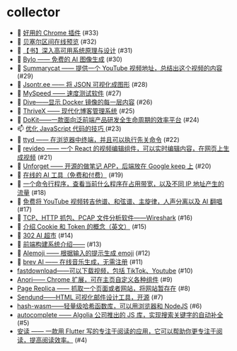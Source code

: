 # collector
- 🎃 [好用的 Chrome 插件](https://github.com/dengaye/collector/issues/33) (#33)
- 🎃 [贝塞尔区间在线预览](https://github.com/dengaye/collector/issues/32) (#32)
- 👻 [【书】深入高可用系统原理与设计](https://github.com/dengaye/collector/issues/31) (#31)
- 🎃 [Bylo —— 免费的 AI 图像生成](https://github.com/dengaye/collector/issues/30) (#30)
- 🎃 [Summarycat —— 提供一个 YouTube 视频地址，总结出这个视频的内容](https://github.com/dengaye/collector/issues/29) (#29)
- 🎃 [Jsontr.ee —— 将 JSON 可视化成图形](https://github.com/dengaye/collector/issues/28) (#28)
- 🎃 [MySpeed —— 速度测试软件](https://github.com/dengaye/collector/issues/27) (#27)
- 🎃 [Dive——显示 Docker 镜像的每一层内容](https://github.com/dengaye/collector/issues/26) (#26)
- 🎃 [ThriveX —— 现代化博客管理系统](https://github.com/dengaye/collector/issues/25) (#25)
- 🎃 [DoKit——一款面向泛前端产品研发全生命周期的效率平台](https://github.com/dengaye/collector/issues/24) (#24)
- 📫 [优化 JavaScript 代码的技巧 ](https://github.com/dengaye/collector/issues/23) (#23)
- 🎃 [ttyd —— 在浏览器中终端，并且可以执行先关命令](https://github.com/dengaye/collector/issues/22) (#22)
- 🎃 [revideo —— 一个 React 的视频编辑组件，可以实时编辑内容，在网页上生成视频](https://github.com/dengaye/collector/issues/21) (#21)
- 🎃 [Unforget —— 开源的做笔记 APP，后端放在 Google keep 上](https://github.com/dengaye/collector/issues/20) (#20)
- 🎃 [在线的 AI 工具（免费和付费）](https://github.com/dengaye/collector/issues/19) (#19)
- 🎃 [一个命令行程序，查看当前什么程序在占用带宽，以及不同 IP 地址产生的流量](https://github.com/dengaye/collector/issues/18) (#18)
- 🎃 [免费将 YouTube 视频转吉他谱、和弦谱、主旋律，人声分离以及 AI 翻唱](https://github.com/dengaye/collector/issues/17) (#17)
- 🎃 [TCP、HTTP 抓包、PCAP 文件分析软件——Wireshark](https://github.com/dengaye/collector/issues/16) (#16)
- 🍃 [介绍 Cookie 和 Token 的概念（英文）](https://github.com/dengaye/collector/issues/15) (#15)
- 🎃 [302 AI 超市](https://github.com/dengaye/collector/issues/14) (#14)
- 🍃 [前端构建系统介绍——](https://github.com/dengaye/collector/issues/13) (#13)
- 🎃 [AIemoji —— 根据输入的提示生成 emoji](https://github.com/dengaye/collector/issues/12) (#12)
- 🎃 [brev AI —— 在线音乐生成，无需注册](https://github.com/dengaye/collector/issues/11) (#11)
-  [fastdownload——可以下载视频，包括 TikTok、Youtube](https://github.com/dengaye/collector/issues/10) (#10)
-  [Anori—— Chrome 扩展，可在主页自定义各种组件](https://github.com/dengaye/collector/issues/9) (#9)
-  [Page Replica —— 抓取一个页面或者网站，将网站暂存在](https://github.com/dengaye/collector/issues/8) (#8)
-  [Sendund——HTML 可视化邮件设计工具，开源](https://github.com/dengaye/collector/issues/7) (#7)
-  [hash-wasm——轻量级哈希函数库，可以用浏览器和 NodeJS](https://github.com/dengaye/collector/issues/6) (#6)
-  [autocomplete —— Algolia 公司推出的 JS 库，实现搜索关键字的自动补全](https://github.com/dengaye/collector/issues/5) (#5)
-  [安读 —— 一款用  Flutter 写的专注于阅读的应用，它可以帮助你更专注于阅读，提高阅读效率。](https://github.com/dengaye/collector/issues/4) (#4)
